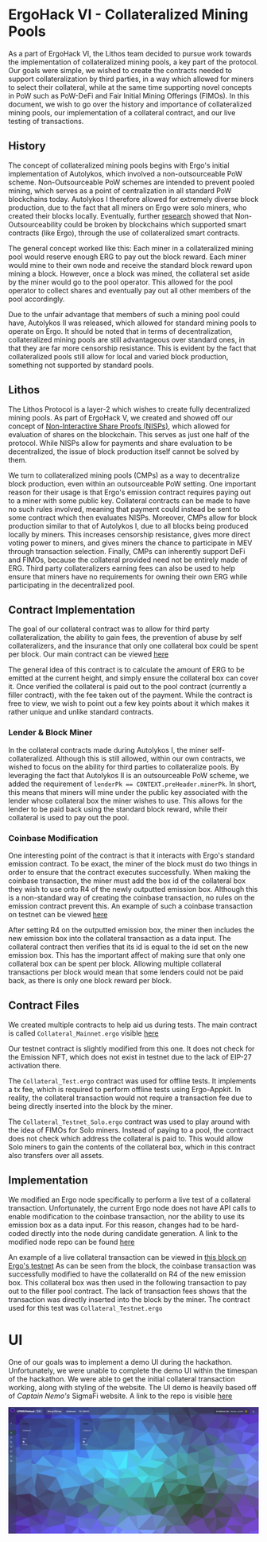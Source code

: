 # ErgoHack VI - Collateralized Mining Pools

As a part of ErgoHack VI, the Lithos team decided to pursue work towards the implementation
of collateralized mining pools, a key part of the protocol. Our goals were simple, we wished
to create the contracts needed to support collateralization by third parties, in a way which allowed
for miners to select their collateral, while at the same time supporting novel concepts in PoW such as
PoW-DeFi and Fair Initial Mining Offerings (FIMOs). In this document, we wish to go over the history and importance of 
collateralized mining pools, our implementation of a collateral contract, and our live testing of transactions.

## History
The concept of collateralized mining pools begins with Ergo's initial implementation of Autolykos, which
involved a non-outsourceable PoW scheme. Non-Outsourceable PoW schemes are intended to prevent pooled mining,
which serves as a point of centralization in all standard PoW blockchains today. Autolykos I therefore allowed
for extremely diverse block production, due to the fact that all miners on Ergo were solo miners, who
created their blocks locally. Eventually, further [research](https://eprint.iacr.org/2020/044.pdf) showed that
Non-Outsourceability could be broken by blockchains which supported smart contracts (like Ergo),
through the use of collateralized smart contracts.

The general concept worked like this: Each miner in a collateralized mining pool would reserve enough ERG to
pay out the block reward. Each miner would mine to their own node and receive the standard block reward upon
mining a block. However, once a block was mined, the collateral set aside by the miner would go to the pool operator.
This allowed for the pool operator to collect shares and eventually pay out all other members of the pool accordingly.

Due to the unfair advantage that members of such a mining pool could have, Autolykos II was released, which allowed
for standard mining pools to operate on Ergo. It should be noted that in terms of decentralization, collateralized
mining pools are still advantageous over standard ones, in that they are far more censorship resistance. This is
evident by the fact that collateralized pools still allow for local and varied block production, something not supported
by standard pools.

## Lithos
The Lithos Protocol is a layer-2 which wishes to create fully decentralized mining pools. As part of ErgoHack V,
we created and showed off our concept of [Non-Interactive Share Proofs (NISPs)](https://www.youtube.com/watch?v=x-9x_PveRog), which allowed for evaluation of
shares on the blockchain. This serves as just one half of the protocol. While NISPs allow for payments and share
evaluation to be decentralized, the issue of block production itself cannot be solved by them.

We turn to collateralized mining pools (CMPs) as a way to decentralize block production, even within an outsourceable PoW
setting. One important reason for their usage is that Ergo's emission contract requires paying out to a miner
with some public key. Collateral contracts can be made to have no such rules involved, meaning that payment
could instead be sent to some contract which then evaluates NISPs. Moreover, CMPs allow for block production
similar to that of Autolykos I, due to all blocks being produced locally by miners. This increases censorship
resistance, gives more direct voting power to miners, and gives miners the chance to participate in MEV
through transaction selection. Finally, CMPs can inherently support DeFi and FIMOs, because the collateral provided need
not be entirely made of ERG. Third party collateralizers earning fees can also be used to help ensure that miners have no
requirements for owning their own ERG while participating in the decentralized pool.

## Contract Implementation

The goal of our collateral contract was to allow for third party collateralization, the ability to gain fees,
the prevention of abuse by self collateralizers, and the insurance that only one collateral box could be spent
per block. Our main contract can be viewed [here](/src/main/resources/contracts/collateral/Collateral_Mainnet.ergo)

The general idea of this contract is to calculate the amount of ERG to be emitted at the current height, and simply
ensure the collateral box can cover it. Once verified the collateral is paid out to the pool contract (currently a filler contract), with the fee taken
out of the payment. While the contract is free to view, we wish to point out a few key points about it which makes it
rather unique and unlike standard contracts.

### Lender & Block Miner
In the collateral contracts made during Autolykos I, the miner self-collateralized. Although this is still allowed,
within our own contracts, we wished to focus on the ability for third parties to collateralize pools. By leveraging
the fact that Autolykos II is an outsourceable PoW scheme, we added the requirement of `lenderPk == CONTEXT.preHeader.minerPk`.
In short, this means that miners will mine under the public key associated with the lender whose collateral box
the miner wishes to use. This allows for the lender to be paid back using the standard block reward, while their collateral
is used to pay out the pool.

### Coinbase Modification
One interesting point of the contract is that it interacts with Ergo's standard emission contract. To be exact,
the miner of the block must do two things in order to ensure that the contract executes successfully. When
making the coinbase transaction, the miner must add the box id of the collateral box they wish to use onto
R4 of the newly outputted emission box. Although this is a non-standard way of creating the coinbase transaction,
no rules on the emission contract prevent this. An example of such a coinbase transaction on testnet can be
viewed [here](https://tn-ergo-explorer.anetabtc.io/en/transactions/5ed9cbf2f15c4fb26e8be2ac6dadb0749ec864545b60262bc6085dc84fda815a)

After setting R4 on the outputted emission box, the miner then includes the new emission box into the collateral transaction
as a data input. The collateral contract then verifies that its id is equal to the id set on the new emission box. This has the important affect
of making sure that only one collateral box can be spent per block. Allowing multiple collateral transactions per
block would mean that some lenders could not be paid back, as there is only one block reward per block.

## Contract Files
We created multiple contracts to help aid us during tests. The main contract is called
`Collateral_Mainnet.ergo` visible [here](/src/main/resources/contracts/collateral/Collateral_Mainnet.ergo)

Our testnet contract is slightly modified from this one. It does not check for the Emission NFT, which
does not exist in testnet due to the lack of EIP-27 activation there.

The `Collateral_Test.ergo` contract was used for offline tests. It implements a tx fee, which is required
to perform offline tests using Ergo-Appkit. In reality, the collateral transaction would not require a transaction
fee due to being directly inserted into the block by the miner.

The `Collateral_Testnet_Solo.ergo` contract was used to play around with the idea of FIMOs for Solo miners.
Instead of paying to a pool, the contract does not check which address the collateral is paid to. This would
allow Solo miners to gain the contents of the collateral box, which in this contract also transfers over all assets.

## Implementation

We modified an Ergo node specifically to perform a live test of a collateral transaction. Unfortunately,
the current Ergo node does not have API calls to enable modification to the coinbase transaction, nor
the ability to use its emission box as a data input. For this reason, changes had to be hard-coded directly
into the node during candidate generation. A link to the modified node repo can be found [here](https://github.com/Lithos-Protocol/Lithos-ErgoNode/tree/Lithos-Tx-Test)

An example of a live collateral transaction can be viewed in [this block on Ergo's testnet](https://tn-ergo-explorer.anetabtc.io/en/blocks/a79a093a8fe6070de87f414b5e0f9b880d057b7adbfc7384c75a6eb43b95a52a)
As can be seen from the block, the coinbase transaction was successfully modified to have the collateralId on R4 of the new emission box.
This collateral box was then used in the following transaction to pay out to the filler pool contract. The lack
of transaction fees shows that the transaction was directly inserted into the block by the miner. The contract
used for this test was `Collateral_Testnet.ergo`

# UI
One of our goals was to implement a demo UI during the hackathon. Unfortunately, we were unable to complete
the demo UI within the timespan of the hackathon. We were able to get the initial collateral transaction
working, along with styling of the website. The UI demo is heavily based off of *Captain Nemo's* SigmaFi website.
A link to the repo is visible [here](https://github.com/Lithos-Protocol/Front-End)

![image](/documents/LithosFrontEnd.PNG)

